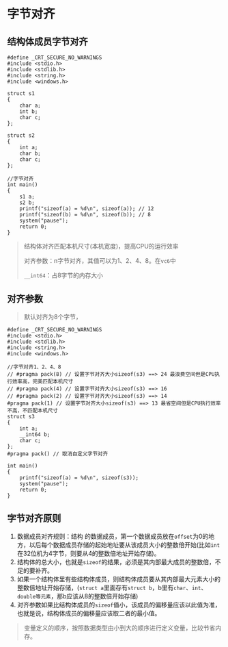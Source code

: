 # 字节对齐

## 结构体成员字节对齐

```
#define _CRT_SECURE_NO_WARNINGS
#include <stdio.h>
#include <stdlib.h>
#include <string.h>
#include <windows.h>

struct s1
{
	char a;
	int b;
	char c;
};

struct s2
{
	int a;
	char b;
	char c;
};

//字节对齐
int main()
{
	s1 a;
	s2 b;
	printf("sizeof(a) = %d\n", sizeof(a)); // 12
	printf("sizeof(b) = %d\n", sizeof(b)); // 8
	system("pause");
	return 0;
}
```

> 结构体对齐匹配本机尺寸(本机宽度)，提高CPU的运行效率
>
> 对齐参数：n字节对齐，其值可以为1、2、4、8。在`vc6`中
>
> `__int64`：占8字节的内存大小

## 对齐参数

> 默认对齐为8个字节，

```
#define _CRT_SECURE_NO_WARNINGS
#include <stdio.h>
#include <stdlib.h>
#include <string.h>
#include <windows.h>

//字节对齐1、2、4、8
// #pragma pack(8) // 设置字节对齐大小sizeof(s3) ==> 24 最浪费空间但是CPU执行效率高，完美匹配本机尺寸
// #pragma pack(4) // 设置字节对齐大小sizeof(s3) ==> 16
// #pragma pack(2) // 设置字节对齐大小sizeof(s3) ==> 14
#pragma pack(1) // 设置字节对齐大小sizeof(s3) ==> 13 最省空间但是CPU执行效率不高，不匹配本机尺寸
struct s3
{
	int a;
	__int64 b;
	char c;
};
#pragma pack() // 取消自定义字节对齐

int main()
{
	printf("sizeof(a) = %d\n", sizeof(s3));
	system("pause");
	return 0;
}
```

## 字节对齐原则

1. 数据成员对齐规则：结构 的数据成员，第一个数据成员放在`offset`为0的地方，以后每个数据成员存储的起始地址要从该成员大小的整数倍开始(比如`int`在32位机为4字节，则要从4的整数倍地址开始存储)。
2. 结构体的总大小，也就是`sizeof`的结果，必须是其内部最大成员的整数倍，不足的要补齐。
3. 如果一个结构体里有些结构体成员，则结构体成员要从其内部最大元素大小的整数倍地址开始存储，(`struct a`里面存有`struct b`，b里有`char`、`int`、`double等元素`，那b应该从8的整数倍开始存储)
4. 对齐参数如果比结构体成员的`sizeof`值小，该成员的偏移量应该以此值为准，也就是说，结构体成员的偏移量应该取二者的最小值。

> 变量定义的顺序，按照数据类型由小到大的顺序进行定义变量，比较节省内存。

